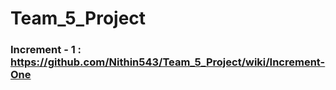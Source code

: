 # Team_5_Project

### Increment - 1 :  https://github.com/Nithin543/Team_5_Project/wiki/Increment-One
